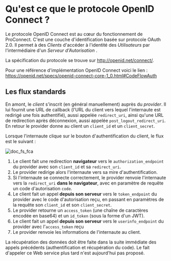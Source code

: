 # Qu'est ce que le protocole OpenID Connect ?

Le protocole OpenID Connect est au cœur du fonctionnement de ProConnect. C'est une couche d'identification basée sur protocole OAuth 2.0. Il permet à des _Clients_ d'accéder à l'identité des _Utilisateurs_ par l'intermédiaire d'un _Serveur d'Autorisation_ .

La spécification du protocole se trouve sur http://openid.net/connect/.

Pour une référence d'implémentation OpenID Connect voici le lien : https://openid.net/specs/openid-connect-core-1_0.html#CodeFlowAuth

## Les flux standards

En amont, le _client_ s'inscrit (en général manuellement) auprès du _provider_. Il lui fournit une URL de callback (l'URL du client vers lequel l'internaute est redirigé une fois authentifié), aussi appelée `redirect_uri`, ainsi qu'une URL de redirection après déconnexion, aussi appelée `post_logout_redirect_uri`. En retour le provider donne au client un `client_id` et un `client_secret`.

Lorsque l'internaute clique sur le bouton d'authentification du client, le flux est le suivant :

![doc_fs_fca](/images/docs/flux_openid.png)

1. Le client fait une redirection **navigateur** vers le `authorization_endpoint` du provider avec son `client_id` et sa `redirect_uri`.
2. Le provider redirige alors l'internaute vers sa mire d'authentification.
3. Si l'internaute se connecte correctement, le provider renvoie l'internaute vers la `redirect_uri` **dans le navigateur**, avec en paramètre de requête un code d'autorisation `code`.
4. Le client fait un appel **depuis son serveur** vers le `token_endpoint` du provider avec le code d'autorisation reçu, en passant en paramètres de la requête son `client_id` et son `client_secret`.
5. Le provider retourne un `access_token` (une chaîne de caractères encodée en base64) et un `id_token` (sous la forme d'un JWT).
6. Le client fait un appel **depuis son serveur** vers le `userinfo_endpoint` du provider avec l'`access_token` reçu
7. Le provider renvoie les informations de l'internaute au client.

La récupération des données doit être faite dans la suite immédiate des appels précédents (authentification et récupération du code). Le fait d'appeler ce Web service plus tard n'est aujourd'hui pas proposé.
